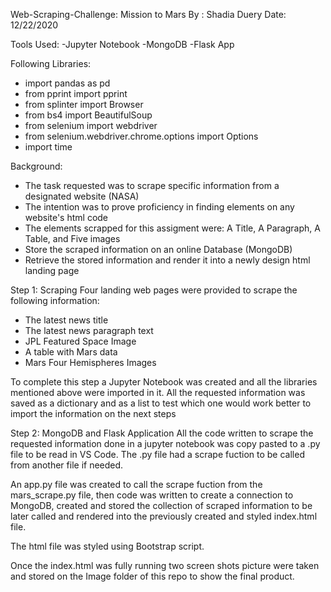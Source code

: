 Web-Scraping-Challenge: Mission to Mars 
By : Shadia Duery 
Date: 12/22/2020

Tools Used:
-Jupyter Notebook
-MongoDB
-Flask App

Following Libraries:
- import pandas as pd
- from pprint import pprint
- from splinter import Browser
- from bs4 import BeautifulSoup
- from selenium import webdriver
- from selenium.webdriver.chrome.options import Options
- import time

Background:
- The task requested was to scrape specific information from a designated website (NASA)
- The intention was to prove proficiency in finding elements on any website's html code
- The elements scrapped for this assigment were: A Title, A Paragraph, A Table, and Five images
- Store the scraped information on an online Database (MongoDB)
- Retrieve the stored information and render it into a newly design html landing page

Step 1: Scraping
Four landing web pages were provided to scrape the following information:
- The latest news title
- The latest news paragraph text
- JPL Featured Space Image
- A table with Mars data
- Mars Four Hemispheres Images

To complete this step a Jupyter Notebook was created and all the libraries mentioned above were imported in it.
All the requested information was saved as a dictionary and as a list to test which one would work better to import the information on the next steps

Step 2: MongoDB and Flask Application
All the code written to scrape the requested information done in a jupyter notebook was copy pasted to a .py file to be read in VS Code. The .py file had a scrape fuction to be called from another file if needed.

An app.py file was created to call the scrape fuction from the mars_scrape.py file, then code was written to create a connection to MongoDB, created  and stored the collection of scraped information to be later called and rendered into the previously created and styled index.html file.

The html file was styled using Bootstrap script. 

Once the index.html was fully running two screen shots picture were taken and stored on the Image folder of this repo to show the final product. 